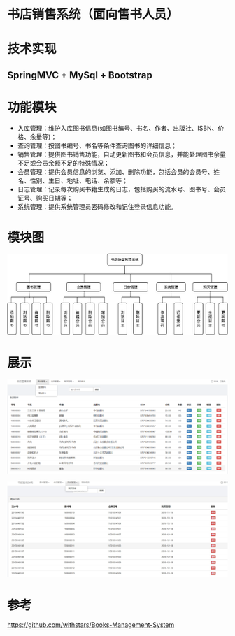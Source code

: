 # 书店销售系统（面向售书人员）

[](https://img.shields.io/badge/build-passion-green.svg)

# 技术实现

## SpringMVC + MySql + Bootstrap

# 功能模块

   - 入库管理：维护入库图书信息(如图书编号、书名、作者、出版社、ISBN、价格、余量等)；
   - 查询管理：按图书编号、书名等条件查询图书的详细信息；
   - 销售管理：提供图书销售功能，自动更新图书和会员信息，并能处理图书余量不足或会员余额不足的特殊情况；
   - 会员管理：提供会员信息的浏览、添加、删除功能，包括会员的会员号、姓名、性别、生日、地址、电话、余额等；
   - 日志管理：记录每次购买书籍生成的日志，包括购买的流水号、图书号、会员证号、购买日期等；
   - 系统管理：提供系统管理员密码修改和记住登录信息功能。 
   
# 模块图
 ![model](https://github.com/Traveler-WM/BookMS/blob/master/img/model.jpg)
 
# 展示
 ![main](https://github.com/Traveler-WM/BookMS/blob/master/img/main.png)
 
 ![log](https://github.com/Traveler-WM/BookMS/blob/master/img/log.jpg)
 
# 参考
 https://github.com/withstars/Books-Management-System

